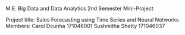 M.E. Big Data and Data Analytics
2nd Semester Mini-Project

Project title: Sales Forecasting using Time Series and Neural Networks
Members:
Carol Dcunha		171046001
Sushmitha Shetty	171046037